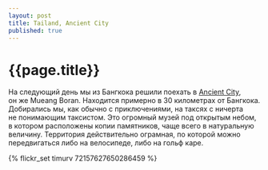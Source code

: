 ```yaml
---
layout: post
title: Tailand, Ancient City
published: true
---
```


# {{page.title}}

На следующий день мы из Бангкока решили поехать в [Ancient City](http://en.wikipedia.org/wiki/Ancient_Siam), он же Mueang Boran.
Находится примерно в 30 километрах от Бангкока. Добирались мы, как обычно с приключениями, на таксях с ничерта не понимающим таксистом.
Это огромный музей под открытым небом, в котором расположены копии памятников, чаще всего в натуральную величину.
Территория действительно ограмная, по которой можно передвигаться либо на велосипеде, либо на гольф каре.

{% flickr_set timurv 72157627650286459 %}
